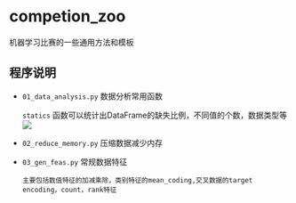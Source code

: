 # competion_zoo
机器学习比赛的一些通用方法和模板

## 程序说明
- `01_data_analysis.py` 数据分析常用函数

  `statics`  函数可以统计出DataFrame的缺失比例，不同值的个数，数据类型等
  ![](https://upload-images.jianshu.io/upload_images/1531909-f4a823e1158ba37e.png?imageMogr2/auto-orient/strip%7CimageView2/2/w/1240)

- `02_reduce_memory.py` 压缩数据减少内存

- `03_gen_feas.py` 常规数据特征
   ```text
   主要包括数值特征的加减乘除，类别特征的mean_coding,交叉数据的target encoding，count，rank特征
   ```